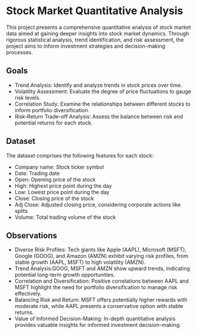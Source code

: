 # Stock Market Quantitative Analysis

This project presents a comprehensive quantitative analysis of stock market data aimed at gaining deeper insights into stock market dynamics. Through rigorous statistical analysis, trend identification, and risk assessment, the project aims to inform investment strategies and decision-making processes.

## Goals
* Trend Analysis: Identify and analyze trends in stock prices over time.
* Volatility Assessment: Evaluate the degree of price fluctuations to gauge risk levels.
* Correlation Study: Examine the relationships between different stocks to inform portfolio diversification.
* Risk-Return Trade-off Analysis: Assess the balance between risk and potential returns for each stock.

## Dataset
The dataset comprises the following features for each stock:

* Company name: Stock ticker symbol
* Date: Trading date
* Open: Opening price of the stock
* High: Highest price point during the day
* Low: Lowest price point during the day
* Close: Closing price of the stock
* Adj Close: Adjusted closing price, considering corporate actions like splits
* Volume: Total trading volume of the stock

## Observations
* Diverse Risk Profiles: Tech giants like Apple (AAPL), Microsoft (MSFT), Google (GOOG), and Amazon (AMZN) exhibit varying risk profiles, from stable growth (AAPL, MSFT) to high volatility (AMZN).
* Trend Analysis:GOOG, MSFT and AMZN show upward trends, indicating potential long-term growth opportunities.
* Correlation and Diversification: Positive correlations between AAPL and MSFT highlight the need for portfolio diversification to manage risk effectively.
* Balancing Risk and Return: MSFT offers potentially higher rewards with moderate risk, while AAPL presents a conservative option with stable returns.
* Value of Informed Decision-Making: In-depth quantitative analysis provides valuable insights for informed investment decision-making.
